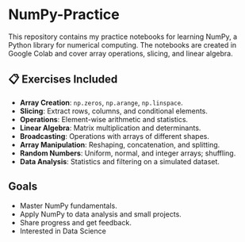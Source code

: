 # NumPy-Practice

This repository contains my practice notebooks for learning NumPy, a Python library for numerical computing. The notebooks are created in Google Colab and cover array operations, slicing, and linear algebra.

## 📋 Exercises Included
- **Array Creation**: `np.zeros`, `np.arange`, `np.linspace`.
- **Slicing**: Extract rows, columns, and conditional elements.
- **Operations**: Element-wise arithmetic and statistics.
- **Linear Algebra**: Matrix multiplication and determinants.
- **Broadcasting**: Operations with arrays of different shapes.
- **Array Manipulation**: Reshaping, concatenation, and splitting.
- **Random Numbers**: Uniform, normal, and integer arrays; shuffling.
- **Data Analysis**: Statistics and filtering on a simulated dataset.

## Goals
- Master NumPy fundamentals.
- Apply NumPy to data analysis and small projects.
- Share progress and get feedback.
- Interested in Data Science 
